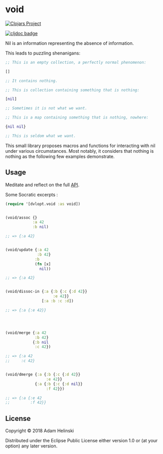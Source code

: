 # void

[![Clojars
Project](https://img.shields.io/clojars/v/dvlopt/void.svg)](https://clojars.org/dvlopt/void)

[![cljdoc badge](https://cljdoc.org/badge/dvlopt/void)](https://cljdoc.org/d/dvlopt/void)


Nil is an information representing the absence of information.

This leads to puzzling shenanigans:

```clj
;; This is an empty collection, a perfectly normal phenomenon:

[]

;; It contains nothing.

;; This is collection containing something that is nothing:

[nil]

;; Sometimes it is not what we want.

;; This is a map containing something that is nothing, nowhere:

{nil nil}

;; This is seldom what we want.
```

This small library proposes macros and functions for interacting with nil under
various circumstances. Most notably, it considers that nothing is nothing as the
following few examples demonstrate.


## Usage

Meditate and reflect on the full [API](https://cljdoc.org/d/dvlopt/void).

Some Socratic excerpts :

```clj
(require '[dvlopt.void :as void])


(void/assoc {}
            :a 42
            :b nil)

;; => {:a 42}


(void/update {:a 42
              :b 42}
             :b
             (fn [x]
               nil))

;; => {:a 42}


(void/dissoc-in {:a {:b {:c {:d 42}}
                     :e 42}}
                [:a :b :c :d])

;; => {:a {:e 42}}




(void/merge {:a 42
             :b 42}
            {:b nil
             :c 42})

;; => {:a 42
;;     :c 42}


(void/dmerge {:a {:b {:c {:d 42}}
                  :e 42}}
             {:a {:b {:c {:d nil}}
                  :f 42}})

;; => {:a {:e 42
;;         :f 42}}
```

## License

Copyright © 2018 Adam Helinski

Distributed under the Eclipse Public License either version 1.0 or (at
your option) any later version.
